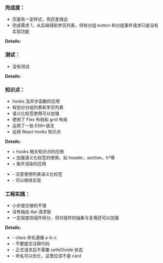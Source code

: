### 完成度：

- 页面有一定样式，但还差很远
- 完成需求 1，从后端得到学员列表，但有分组 button 和分组事件请求只是没有实现功能

**Details:**

### 测试：

- 没有测试

**Details:**

### 知识点：

- hooks 及异步函数的应用
- 有划分分组列表和学员列表
- 语义化标签使用可以加强
- 使用了 Flex 布局和 grid 布局
- 运用了一些 ES6+语法
- 运用 React hooks 知识点

**Details:**

- \+ hooks 相关知识点的应用
- \+ 加强语义化标签的使用，如 header，section，h\*等
- \+ 条件渲染的应用

* \- 注意使用列表语义化标签
* \- 可以继续实现

### 工程实践：

- 小步提交做的不错
- 没有抽出 Api 请求层
- 一定层度但组件拆分，但对组件的抽象与复用还可以加强

**Details:**

- \- class 命名遵循 a-b-c
- \- 不要提交注释代码
- \- 正式请求后不需要 setIeDivide 状态
- \- 命名可以优化，这里应该不是 card
